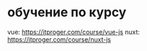 # обучение по курсу

vue: <https://itproger.com/course/vue-js>
nuxt: <https://itproger.com/course/nuxt-js>
